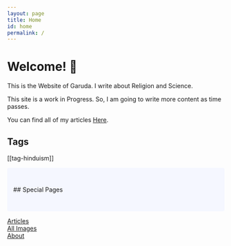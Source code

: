 ```yaml
---
layout: page
title: Home
id: home
permalink: /
---
```


# Welcome! 🙏

This is the Website of Garuda. I write about Religion and Science.<br>

This site is a work in Progress. So, I am going to write more content as time passes.

You can find all of my articles  <a class="internal-link" href="/articles">Here</a>.

## Tags
[[tag-hinduism]]

<p style="padding: 3em 1em; background: #f5f7ff; border-radius: 4px;">
## Special Pages

<a class="internal-link" href="/articles">Articles</a><br>
<a class="internal-link" href="/images">All Images</a><br>
<a class="internal-link" href="/about">About</a><br>
</p>

